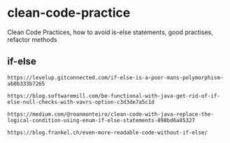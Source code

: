 # clean-code-practice
Clean Code Practices, how to avoid is-else statements, good practises, refactor methods


## if-else

    https://levelup.gitconnected.com/if-else-is-a-poor-mans-polymorphism-ab0b333b7265
    
    https://blog.softwaremill.com/be-functional-with-java-get-rid-of-if-else-null-checks-with-vavrs-option-c3d3de7a5c1d

    https://medium.com/@roanmonteiro/clean-code-with-java-replace-the-logical-condition-using-enum-if-else-statements-898bd6a85327
    
    https://blog.frankel.ch/even-more-readable-code-without-if-else/